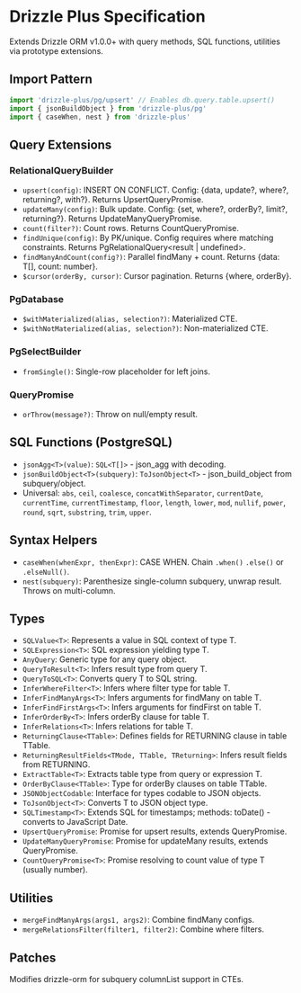 # Drizzle Plus Specification

Extends Drizzle ORM v1.0.0+ with query methods, SQL functions, utilities via prototype extensions.

## Import Pattern

```typescript
import 'drizzle-plus/pg/upsert' // Enables db.query.table.upsert()
import { jsonBuildObject } from 'drizzle-plus/pg'
import { caseWhen, nest } from 'drizzle-plus'
```

## Query Extensions

### RelationalQueryBuilder

- `upsert(config)`: INSERT ON CONFLICT. Config: {data, update?, where?, returning?, with?}. Returns UpsertQueryPromise.
- `updateMany(config)`: Bulk update. Config: {set, where?, orderBy?, limit?, returning?}. Returns UpdateManyQueryPromise.
- `count(filter?)`: Count rows. Returns CountQueryPromise<number>.
- `findUnique(config)`: By PK/unique. Config requires where matching constraints. Returns PgRelationalQuery<result | undefined>.
- `findManyAndCount(config?)`: Parallel findMany + count. Returns {data: T[], count: number}.
- `$cursor(orderBy, cursor)`: Cursor pagination. Returns {where, orderBy}.

### PgDatabase

- `$withMaterialized(alias, selection?)`: Materialized CTE.
- `$withNotMaterialized(alias, selection?)`: Non-materialized CTE.

### PgSelectBuilder

- `fromSingle()`: Single-row placeholder for left joins.

### QueryPromise

- `orThrow(message?)`: Throw on null/empty result.

## SQL Functions (PostgreSQL)

- `jsonAgg<T>(value)`: `SQL<T[]>` - json_agg with decoding.
- `jsonBuildObject<T>(subquery)`: `ToJsonObject<T>` - json_build_object from subquery/object.
- Universal: `abs`, `ceil`, `coalesce`, `concatWithSeparator`, `currentDate`, `currentTime`, `currentTimestamp`, `floor`, `length`, `lower`, `mod`, `nullif`, `power`, `round`, `sqrt`, `substring`, `trim`, `upper`.

## Syntax Helpers

- `caseWhen(whenExpr, thenExpr)`: CASE WHEN. Chain `.when()` `.else()` or `.elseNull()`.
- `nest(subquery)`: Parenthesize single-column subquery, unwrap result. Throws on multi-column.

## Types

- `SQLValue<T>`: Represents a value in SQL context of type T.
- `SQLExpression<T>`: SQL expression yielding type T.
- `AnyQuery`: Generic type for any query object.
- `QueryToResult<T>`: Infers result type from query T.
- `QueryToSQL<T>`: Converts query T to SQL string.
- `InferWhereFilter<T>`: Infers where filter type for table T.
- `InferFindManyArgs<T>`: Infers arguments for findMany on table T.
- `InferFindFirstArgs<T>`: Infers arguments for findFirst on table T.
- `InferOrderBy<T>`: Infers orderBy clause for table T.
- `InferRelations<T>`: Infers relations for table T.
- `ReturningClause<TTable>`: Defines fields for RETURNING clause in table TTable.
- `ReturningResultFields<TMode, TTable, TReturning>`: Infers result fields from RETURNING.
- `ExtractTable<T>`: Extracts table type from query or expression T.
- `OrderByClause<TTable>`: Type for orderBy clauses on table TTable.
- `JSONObjectCodable`: Interface for types codable to JSON objects.
- `ToJsonObject<T>`: Converts T to JSON object type.
- `SQLTimestamp<T>`: Extends SQL for timestamps; methods: toDate() - converts to JavaScript Date.
- `UpsertQueryPromise`: Promise for upsert results, extends QueryPromise.
- `UpdateManyQueryPromise`: Promise for updateMany results, extends QueryPromise.
- `CountQueryPromise<T>`: Promise resolving to count value of type T (usually number).

## Utilities

- `mergeFindManyArgs(args1, args2)`: Combine findMany configs.
- `mergeRelationsFilter(filter1, filter2)`: Combine where filters.

## Patches

Modifies drizzle-orm for subquery columnList support in CTEs.
